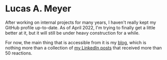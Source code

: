 # Lucas A. Meyer

After working on internal projects for many years, I haven't really kept my GitHub profile up-to-date. As of April 2022, I'm trying to finally get a little better at it, but it will still be under heavy construction for a while.

For now, the main thing that is accessible from it is my [blog](https://www.meyerperin.com), which is nothing more than a collection of [my LinkedIn posts](https://www.linkedin.com/in/lucasameyer) that received more than 50 reactions.
